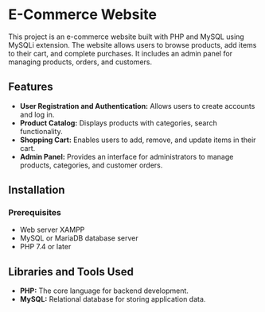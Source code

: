 # E-Commerce Website

This project is an e-commerce website built with PHP and MySQL using MySQLi extension. The website allows users to browse products, add items to their cart, and complete purchases. It includes an admin panel for managing products, orders, and customers.

## Features

- **User Registration and Authentication:** Allows users to create accounts and log in.
- **Product Catalog:** Displays products with categories, search functionality.
- **Shopping Cart:** Enables users to add, remove, and update items in their cart.
- **Admin Panel:** Provides an interface for administrators to manage products, categories, and customer orders.

## Installation

### Prerequisites

- Web server XAMPP
- MySQL or MariaDB database server
- PHP 7.4 or later

## Libraries and Tools Used

- **PHP:** The core language for backend development.
- **MySQL:** Relational database for storing application data.
